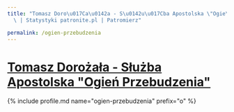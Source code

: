 ```yaml
---
title: "Tomasz Doro\u017Ca\u0142a - S\u0142u\u017Cba Apostolska \"Ogie\u0144 Przebudzenia\"\
  \ | Statystyki patronite.pl | Patromierz"

permalink: /ogien-przebudzenia
---
```


# [Tomasz Dorożała - Służba Apostolska "Ogień Przebudzenia"](https://patronite.pl/ogien-przebudzenia)

{% include profile.md name="ogien-przebudzenia" prefix="o" %}

